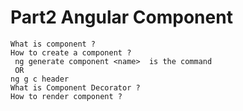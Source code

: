 # Part2 Angular Component

```text
What is component ?
How to create a component ?
 ng generate component <name>  is the command
 OR
ng g c header
What is Component Decorator ?
How to render component ?
```
